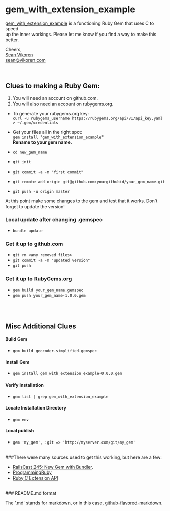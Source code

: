gem_with_extension_example
====================================


[gem\_with\_extension\_example](http://rubygems.org/gems/gem_with_extension_example) is a functioning Ruby Gem that uses C to speed  
up the inner workings.  Please let me know if you find a way to make this better.

Cheers,  
[Sean Vikoren](http://vikoren.com)  
<sean@vikoren.com>  

<br />

Clues to making a Ruby Gem:
---------------------------

1. You will need an account on github.com.
2. You will also need an account on rubygems.org.
* To generate your rubygems.org key:  
    `curl -u rubygems_username https://rubygems.org/api/v1/api_key.yaml > ~/.gem/credentials`

* Get your files all in the right spot:  
    `gem install "gem_with_extension_example"`  
     **Rename to your gem name.**

* `cd new_gem_name`
* `git init`
* `git commit -a -m "first commit"`
* `git remote add origin git@github.com:yourgithubid/your_gem_name.git`
* `git push -u origin master`

At this point make some changes to the gem and test that it works.  Don't forget to update the version!

### Local update after changing .gemspec
* `bundle update`


### Get it up to github.com
* `git rm <any removed files>`
* `git commit -a -m "updated version"`
* `git push`

### Get it up to RubyGems.org
* `gem build your_gem_name.gemspec`
* `gem push your_gem_name-1.0.0.gem`

<br />
<br />

Misc Additional Clues
---------------------
#### Build Gem
* `gem build geocoder-simplified.gemspec`

#### Install Gem
* `gem install gem_with_extension_example-0.0.0.gem`

#### Verify Installation
* `gem list | grep gem_with_extension_example`

#### Locate Installation Directory
* `gem env`

#### Local publish
* `gem 'my_gem', :git => 'http://myserver.com/git/my_gem'`

<br />
###There were many sources used to get this working, but here are a few:

* [RailsCast 245: New Gem with Bundler][].
* [ProgrammingRuby][]
* [Ruby C Extension API][]

<br />
### README.md format

The '.md' stands for [markdown][], or in this case, [github-flavored-markdown][].

<br />
<br />
<br />
<br />
<br />
<br />
<br />
<br />

<!-- Links -->
[gem\_with\_extension\_example]:			http://rubygems.org/gems/gem_with_extension_example
[RailsCast 245: New Gem with Bundler]:		http://railscasts.com/episodes/245-new-gem-with-bundler                            "Bundle Gem Railscast"
[markdown]:									http://github.github.com/github-flavored-markdown/                                 "Markdown"
[github-flavored-markdown]:					https://github.com/textmate/markdown.tmbundle/blob/master/Tests/test.markdown      "Git Flavored Markdown"
[ProgrammingRuby]:							http://ruby-doc.org/docs/ProgrammingRuby/html/ext_ruby.html
[Ruby C Extension API]:						http://www.eqqon.com/index.php/Ruby_C_Extension_API_Documentation_%28Ruby_1.8%29
















